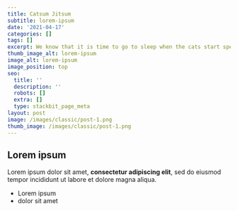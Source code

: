 ```yaml
---
title: Catsum Jitsum
subtitle: lorem-ipsum
date: '2021-04-17'
categories: []
tags: []
excerpt: We know that it is time to go to sleep when the cats start speaking latin.
thumb_image_alt: lorem-ipsum
image_alt: lorem-ipsum
image_position: top
seo:
  title: ''
  description: ''
  robots: []
  extra: []
  type: stackbit_page_meta
layout: post
image: /images/classic/post-1.png
thumb_image: /images/classic/post-1.png
---
```

## Lorem ipsum

Lorem ipsum dolor sit amet, **consectetur adipiscing elit**, sed do eiusmod tempor incididunt ut labore et dolore magna aliqua.

- Lorem ipsum
- dolor sit amet